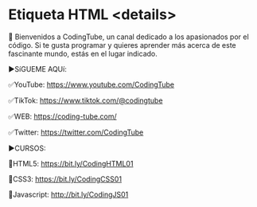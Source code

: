 # Etiqueta HTML &lt;details&gt;

👋 Bienvenidos a CodingTube, un canal dedicado a los apasionados por el código. Si te gusta programar y quieres aprender más acerca de este fascinante mundo, estás en el lugar indicado.

►SíGUEME AQUí:

✅YouTube:
https://www.youtube.com/CodingTube

✅TikTok:
https://www.tiktok.com/@codingtube

✅WEB:
https://coding-tube.com/

✅Twitter:
https://twitter.com/CodingTube

►CURSOS:

📕HTML5: 
https://bit.ly/CodingHTML01

📘CSS3: 
https://bit.ly/CodingCSS01

📙Javascript: 
http://bit.ly/CodingJS01